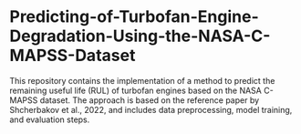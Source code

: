 # Predicting-of-Turbofan-Engine-Degradation-Using-the-NASA-C-MAPSS-Dataset
This repository contains the implementation of a method to predict the remaining useful life (RUL) of turbofan engines based on the NASA C-MAPSS dataset. The approach is based on the reference paper by Shcherbakov et al., 2022, and includes data preprocessing, model training, and evaluation steps.

